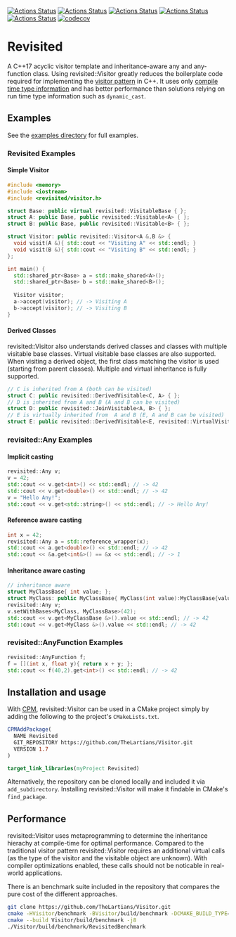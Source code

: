 [![Actions Status](https://github.com/TheLartians/Revisited/workflows/MacOS/badge.svg)](https://github.com/TheLartians/Revisited/actions)
[![Actions Status](https://github.com/TheLartians/Revisited/workflows/Windows/badge.svg)](https://github.com/TheLartians/Revisited/actions)
[![Actions Status](https://github.com/TheLartians/Revisited/workflows/Ubuntu/badge.svg)](https://github.com/TheLartians/Revisited/actions)
[![Actions Status](https://github.com/TheLartians/Revisited/workflows/Style/badge.svg)](https://github.com/TheLartians/Revisited/actions)
[![Actions Status](https://github.com/TheLartians/Revisited/workflows/Install/badge.svg)](https://github.com/TheLartians/Revisited/actions)
[![codecov](https://codecov.io/gh/TheLartians/Revisited/branch/master/graph/badge.svg)](https://codecov.io/gh/TheLartians/Revisited)

# Revisited

A C++17 acyclic visitor template and inheritance-aware any and any-function class. Using revisited::Visitor greatly reduces the boilerplate code required for implementing the [visitor pattern](https://en.wikipedia.org/wiki/Visitor_pattern) in C++. It uses only [compile time type information](https://github.com/Manu343726/ctti) and has better performance than solutions relying on run time type information such as `dynamic_cast`.

## Examples

See the [examples directory](https://github.com/TheLartians/Visitor/tree/master/examples) for full examples.

### Revisited Examples

#### Simple Visitor

```cpp
#include <memory>
#include <iostream>
#include <revisited/visitor.h>

struct Base: public virtual revisited::VisitableBase { };
struct A: public Base, public revisited::Visitable<A> { };
struct B: public Base, public revisited::Visitable<B> { };

struct Visitor: public revisited::Visitor<A &,B &> {
  void visit(A &){ std::cout << "Visiting A" << std::endl; }
  void visit(B &){ std::cout << "Visiting B" << std::endl; }
};

int main() {
  std::shared_ptr<Base> a = std::make_shared<A>();
  std::shared_ptr<Base> b = std::make_shared<B>();
  
  Visitor visitor;
  a->accept(visitor); // -> Visiting A
  b->accept(visitor); // -> Visiting B
}
```

#### Derived Classes

revisited::Visitor also understands derived classes and classes with multiple visitable base classes. Virtual visitable base classes are also supported. When visiting a derived object, the first class matching the visitor is used (starting from parent classes). Multiple and virtual inheritance is fully supported.

```cpp
// C is inherited from A (both can be visited)
struct C: public revisited::DerivedVisitable<C, A> { };
// D is inherited from A and B (A and B can be visited)
struct D: public revisited::JoinVisitable<A, B> { };
// E is virtually inherited from  A and B (E, A and B can be visited)
struct E: public revisited::DerivedVisitable<E, revisited::VirtualVisitable<A, B>> { };
```

### revisited::Any Examples

#### Implicit casting

```cpp
revisited::Any v;
v = 42;
std::cout << v.get<int>() << std::endl; // -> 42
std::cout << v.get<double>() << std::endl; // -> 42
v = "Hello Any!";
std::cout << v.get<std::string>() << std::endl; // -> Hello Any!
```

#### Reference aware casting

```cpp
int x = 42;
revisited::Any a = std::reference_wrapper(x);
std::cout << a.get<double>() << std::endl; // -> 42
std::cout << &a.get<int&>() == &x << std::endl; // -> 1
```

#### Inheritance aware casting

```cpp
// inheritance aware
struct MyClassBase{ int value; };
struct MyClass: public MyClassBase{ MyClass(int value):MyClassBase{value}{ } };
revisited::Any v;
v.setWithBases<MyClass, MyClassBase>(42);
std::cout << v.get<MyClassBase &>().value << std::endl; // -> 42
std::cout << v.get<MyClass &>().value << std::endl; // -> 42
```

### revisited::AnyFunction Examples

```cpp
revisited::AnyFunction f;
f = [](int x, float y){ return x + y; };
std::cout << f(40,2).get<int>() << std::endl; // -> 42
```

## Installation and usage

With [CPM](https://github.com/TheLartians/CPM), revisited::Visitor can be used in a CMake project simply by adding the following to the project's `CMakeLists.txt`.

```cmake
CPMAddPackage(
  NAME Revisited
  GIT_REPOSITORY https://github.com/TheLartians/Visitor.git
  VERSION 1.7
)

target_link_libraries(myProject Revisited)
```

Alternatively, the repository can be cloned locally and included it via `add_subdirectory`. Installing revisited::Visitor will make it findable in CMake's `find_package`.

## Performance

revisited::Visitor uses metaprogramming to determine the inheritance hierachy at compile-time for optimal performance. Compared to the traditional visitor pattern revisited::Visitor requires an additional virtual calls (as the type of the visitor and the visitable object are unknown). With compiler optimizations enabled, these calls should not be noticable in real-world applications.

There is an benchmark suite included in the repository that compares the pure cost of the different approaches.

```bash
git clone https://github.com/TheLartians/Visitor.git
cmake -HVisitor/benchmark -BVisitor/build/benchmark -DCMAKE_BUILD_TYPE=Release
cmake --build Visitor/build/benchmark -j8
./Visitor/build/benchmark/RevisitedBenchmark
```
